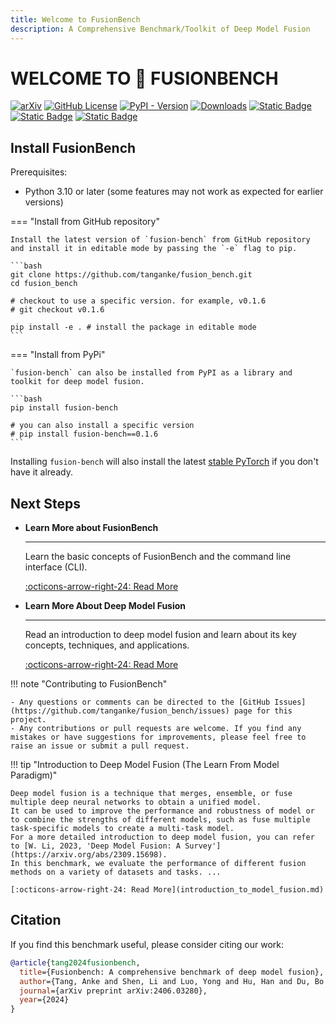 ```yaml
---
title: Welcome to FusionBench
description: A Comprehensive Benchmark/Toolkit of Deep Model Fusion
---
```


# **WELCOME TO 🧬 FUSIONBENCH**

[![arXiv](https://img.shields.io/badge/arXiv-2406.03280-b31b1b.svg)](http://arxiv.org/abs/2406.03280)
[![GitHub License](https://img.shields.io/github/license/tanganke/fusion_bench)](https://github.com/tanganke/fusion_bench/blob/main/LICENSE)
[![PyPI - Version](https://img.shields.io/pypi/v/fusion-bench)](https://pypi.org/project/fusion-bench/)
[![Downloads](https://static.pepy.tech/badge/fusion-bench/month)](https://pepy.tech/project/fusion-bench)
[![Static Badge](https://img.shields.io/badge/doc-mkdocs-blue)](https://tanganke.github.io/fusion_bench/)
[![Static Badge](https://img.shields.io/badge/code%20style-black-black)](https://github.com/psf/black)
[![Static Badge](https://img.shields.io/badge/code%20style-yamlfmt-black)](https://github.com/google/yamlfmt)

## Install FusionBench

Prerequisites:

- Python 3.10 or later (some features may not work as expected for earlier versions)

=== "Install from GitHub repository"

    Install the latest version of `fusion-bench` from GitHub repository and install it in editable mode by passing the `-e` flag to pip.

    ```bash
    git clone https://github.com/tanganke/fusion_bench.git
    cd fusion_bench

    # checkout to use a specific version. for example, v0.1.6
    # git checkout v0.1.6

    pip install -e . # install the package in editable mode
    ```

=== "Install from PyPi"

    `fusion-bench` can also be installed from PyPI as a library and toolkit for deep model fusion.

    ```bash
    pip install fusion-bench

    # you can also install a specific version
    # pip install fusion-bench==0.1.6
    ```

Installing `fusion-bench` will also install the latest [stable PyTorch](https://pytorch.org/) if you don't have it already.

## Next Steps

<div class="grid cards" markdown>

- **Learn More about FusionBench**

    ---

    Learn the basic concepts of FusionBench and the command line interface (CLI).

    [:octicons-arrow-right-24: Read More](get_started/index.md)

- **Learn More About Deep Model Fusion**

    ---

    Read an introduction to deep model fusion and learn about its key concepts, techniques, and applications.

    [:octicons-arrow-right-24: Read More](introduction_to_model_fusion.md)

</div>


!!! note "Contributing to FusionBench"

    - Any questions or comments can be directed to the [GitHub Issues](https://github.com/tanganke/fusion_bench/issues) page for this project.
    - Any contributions or pull requests are welcome. If you find any mistakes or have suggestions for improvements, please feel free to raise an issue or submit a pull request.

!!! tip "Introduction to Deep Model Fusion (The Learn From Model Paradigm)"

    Deep model fusion is a technique that merges, ensemble, or fuse multiple deep neural networks to obtain a unified model.
    It can be used to improve the performance and robustness of model or to combine the strengths of different models, such as fuse multiple task-specific models to create a multi-task model.
    For a more detailed introduction to deep model fusion, you can refer to [W. Li, 2023, 'Deep Model Fusion: A Survey'](https://arxiv.org/abs/2309.15698). 
    In this benchmark, we evaluate the performance of different fusion methods on a variety of datasets and tasks. ...

    [:octicons-arrow-right-24: Read More](introduction_to_model_fusion.md)

## Citation

If you find this benchmark useful, please consider citing our work:

```bibtex
@article{tang2024fusionbench,
  title={Fusionbench: A comprehensive benchmark of deep model fusion},
  author={Tang, Anke and Shen, Li and Luo, Yong and Hu, Han and Du, Bo and Tao, Dacheng},
  journal={arXiv preprint arXiv:2406.03280},
  year={2024}
}
```
